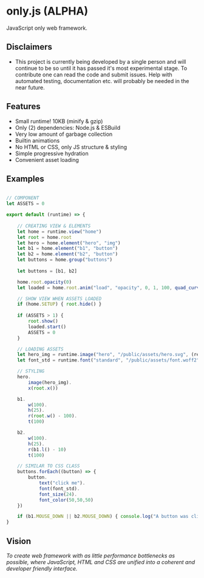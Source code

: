 # only.js (ALPHA)

JavaScript only web framework.

**Disclaimers**
------
+ This project is currently being developed by a single person and will continue to be so until
it has passed it's most experimental stage. To contribute one can read the code and submit issues. Help with
automated testing, documentation etc. will probably be needed in the near future.

**Features**
------
+ Small runtime! 10KB (minify & gzip)
+ Only (2) dependencies: Node.js & ESBuild
+ Very low amount of garbage collection
+ Builtin animations
+ No HTML or CSS, only JS structure & styling
+ Simple progressive hydration
+ Convenient asset loading

**Examples**
------
```javascript

// COMPONENT
let ASSETS = 0

export default (runtime) => {
    
    // CREATING VIEW & ELEMENTS
    let home = runtime.view("home")
    let root = home.root
    let hero = home.element("hero", "img")
    let b1 = home.element("b1", "button")
    let b2 = home.element("b2", "button")
    let buttons = home.group("buttons")
    
    let buttons = [b1, b2]

    home.root.opacity(0)
    let loaded = home.root.anim("load", "opacity", 0, 1, 100, quad_curve(0.0, 0.0, 1.0, 3.0))

    // SHOW VIEW WHEN ASSETS LOADED
    if (home.SETUP) { root.hide() }
    
    if (ASSETS > 1) {
        root.show()
        loaded.start()
        ASSETS = 0
    }

    // LOADING ASSETS
    let hero_img = runtime.image("hero", "/public/assets/hero.svg", (result) => { ASSETS ++ })
    let font_std = runtime.font("standard", "/public/assets/font.woff2", (result) => { ASSETS ++ })

    // STYLING
    hero.
        image(hero_img).
        x(root.x())

    b1.
        w(100).
        h(25).
        r(root.w() - 100).
        t(100)

    b2.
        w(100).
        h(25).
        r(b1.l() - 10)
        t(100)

    // SIMILAR TO CSS CLASS
    buttons.forEach((button) => {
        button.
            text("click me").
            font(font_std).
            font_size(24).
            font_color(50,50,50)
    })

    if (b1.MOUSE_DOWN || b2.MOUSE_DOWN) { console.log("A button was clicked!") }
}

```

**Vision**
------
*To create web framework with as little performance bottlenecks as possible, where 
JavaScript, HTML and CSS are unified into a coherent and developer friendly interface.*
